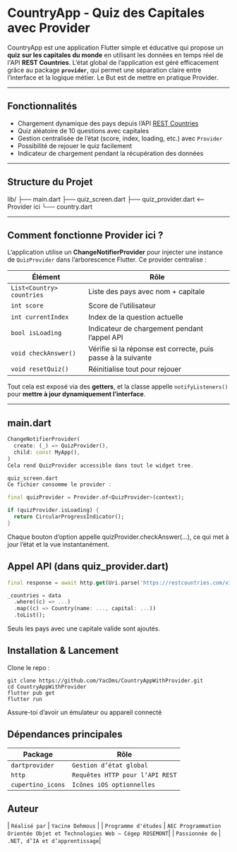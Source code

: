 # CountryApp - Quiz des Capitales avec Provider

CountryApp est une application Flutter simple et éducative qui propose un **quiz sur les capitales du monde** en utilisant les données en temps réel de l'API **REST Countries**. L’état global de l’application est géré efficacement grâce au package **`provider`**, qui permet une séparation claire entre l’interface et la logique métier. Le But est de mettre en pratique Provider.

---

## Fonctionnalités

- Chargement dynamique des pays depuis l’API [REST Countries](https://restcountries.com/)
- Quiz aléatoire de 10 questions avec capitales
- Gestion centralisée de l’état (score, index, loading, etc.) avec `Provider`
- Possibilité de rejouer le quiz facilement
- Indicateur de chargement pendant la récupération des données

---

## Structure du Projet

lib/
├── main.dart
├── quiz_screen.dart
├── quiz_provider.dart <-- Provider ici
└── country.dart

---

## Comment fonctionne Provider ici ?

L’application utilise un **ChangeNotifierProvider** pour injecter une instance de `QuizProvider` dans l’arborescence Flutter. Ce provider centralise :

| Élément                  | Rôle                                                                 |
|--------------------------|----------------------------------------------------------------------|
| `List<Country> countries`| Liste des pays avec nom + capitale                                  |
| `int score`              | Score de l’utilisateur                                               |
| `int currentIndex`       | Index de la question actuelle                                       |
| `bool isLoading`         | Indicateur de chargement pendant l’appel API                        |
| `void checkAnswer()`     | Vérifie si la réponse est correcte, puis passe à la suivante         |
| `void resetQuiz()`       | Réinitialise tout pour rejouer                                      |

Tout cela est exposé via des **getters**, et la classe appelle `notifyListeners()` pour **mettre à jour dynamiquement l’interface**.

---

## main.dart

```dart
ChangeNotifierProvider(
  create: (_) => QuizProvider(),
  child: const MyApp(),
)
Cela rend QuizProvider accessible dans tout le widget tree.

quiz_screen.dart
Ce fichier consomme le provider :

final quizProvider = Provider.of<QuizProvider>(context);

if (quizProvider.isLoading) {
  return CircularProgressIndicator();
}
```
Chaque bouton d’option appelle quizProvider.checkAnswer(...), ce qui met à jour l’état et la vue instantanément.

## Appel API (dans quiz_provider.dart)

```dart
final response = await http.get(Uri.parse('https://restcountries.com/v3.1/all'));

_countries = data
  .where((c) => ...)
  .map((c) => Country(name: ..., capital: ...))
  .toList();
```
Seuls les pays avec une capitale valide sont ajoutés.

## Installation & Lancement
Clone le repo :
```batch
git clone https://github.com/YacDms/CountryAppWithProvider.git
cd CountryAppWithProvider
flutter pub get
flutter run
```
Assure-toi d’avoir un émulateur ou appareil connecté

## Dépendances principales

| Package	        |  Rôle                           |
|-----------------|---------------------------------|
| `dartprovider`  |	 `Gestion d’état global`        |
| `http`          |  `Requêtes HTTP pour l’API REST`|
|`cupertino_icons`|  `Icônes iOS optionnelles`      |

## Auteur
| `Réalisé par` | `Yacine Dehmous` |
| `Programme d'études` | `AEC Programmation Orientée Objet et Technologies Web – Cégep ROSEMONT`|
| `Passionnée de` | `.NET, d’IA et d’apprentissage`|
